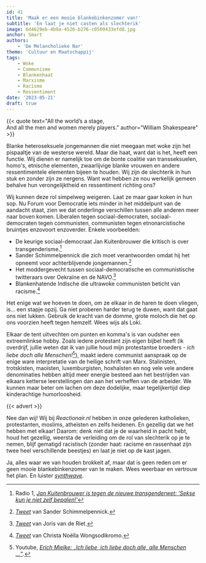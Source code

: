 ```yaml
---
id: 41
title: 'Maak er een mooie blankebinkenzomer van!'
subtitle: 'En laat je niet casten als slechterik'
image: 6d4629eb-4b9a-4526-b276-c0509433efd8.jpg
anchor: Smart
authors:
    - 'De Melancholieke Nar'
theme: 'Cultuur en Maatschappij'
tags:
    - Woke
    - Communisme
    - Blankenhaat
    - Marxisme
    - Racisme
    - Ressentiment
date: '2023-05-21'
draft: true
---
```


{{< quote text="All the world’s a stage,<br>And all the men and women merely players." author="William Shakespeare" >}}

Blanke heteroseksuele jongemannen die niet meegaan met woke zijn het pispaaltje van de westerse wereld. Maar die haat, want dat is het, heeft een functie. Wij dienen er namelijk toe om de bonte coalitie van transseksuelen, homo's, etnische elementen, zwaarlijvige blanke vrouwen en andere ressentimentele elementen bijeen te houden. Wij zijn de slechterik in hun stuk en zonder zijn ze nergens.  Want wat hebben ze nou werkelijk gemeen behalve hun verongelijktheid en ressentiment richting ons?

Wij kunnen deze rol simpelweg weigeren. Laat ze maar gaar koken in hun sop. Nu Forum voor Democratie iets minder in het middelpunt van de aandacht staat, zien we dat onderlinge verschillen tussen alle anderen meer naar boven komen. Liberalen tegen sociaal-democraten, sociaal-democraten tegen communisten, communisten tegen etnonarcistische bruintjes enzovoort enzoverder. Enkele voorbeelden:

- De keurige sociaal-democraat Jan Kuitenbrouwer die kritisch is over transgenderisme.[^2]
- Sander Schimmelpennick die zich moet verantwoorden omdat hij het opneemt voor achterblijvende jongemannen.[^3]
- Het moddergevecht tussen sociaal-democratische en communistische twitteraars over Oekraïne en de NAVO.[^4]
- Blankenhatende Indische die ultrawoke communisten beticht van racisme.[^5]

Het enige wat we hoeven te doen, om ze elkaar in de haren te doen vliegen, is... een stapje opzij. Ga niet proberen harder terug te duwen, want dat gaat ons niet lukken. Gebruik de kracht van de domme, grote moloch die het op ons voorzien heeft tegen hemzelf. Wees wijs als Loki.

Elkaar de tent uitvechten om punten en komma's is van oudsher een extreemlinkse hobby. Zoals iedere protestant zijn eigen bijbel heeft (ik overdrijf, jullie weten dat ik van jullie houd mijn protestantse broeders - *ich liebe doch alle Menschen!*[^6]), maakt iedere communist aanspraak op de enige ware interpretatie van de heilige schrift van Marx. Stalinisten, trotskisten, maoïsten, luxemburgisten, hoxhaïsten en nog vele vele andere denominaties hebben altijd meer energie besteed aan het bestrijden van elkaars ketterse leerstellingen dan aan het verheffen van de arbeider. We kunnen maar beter om lachen om deze dodelijke, maar tegelijkertijd diep kinderachtige humorloosheid.

{{< advert >}}

Nee dan wij! Wij bij _Reactionair.nl_ hebben in onze gelederen katholieken, protestanten, moslims, atheïsten en zelfs heidenen. En gezellig dat we het hebben met elkaar! Daarom: denk niet dat je de waarheid in pacht hebt, houd het gezellig, weersta de verleiding om de rol van slechterik op je te nemen, blijf gematigd racistisch (zonder haat: racisme en rassenhaat zijn twee heel verschillende beestjes) en laat je niet op de kast jagen. 

Ja, alles waar we van houden brokkelt af, maar dat is geen reden om er geen mooie blankebinkenzomer van te maken. Wees weerbaar en vertrouw het plan. En luister *[synthwave](https://www.youtube.com/watch?v=juDSzGo-vUw)*.

[^2]: Radio 1, _[Jan Kuitenbrouwer is tegen de nieuwe transgenderwet: 'Sekse kun je niet zelf bepalen!'](https://www.nporadio1.nl/nieuws/cultuur-media/95b746ff-e20c-4056-87d8-efaa8b37d7e6/jan-kuitenbrouwer-is-tegen-de-nieuwe-transgenderwet-sekse-kun-je-niet-zelf-bepalen)_
[^3]: *[Tweet](https://twitter.com/SanderSchimmelp/status/1656330895589011456?cxt=HHwWgMCz4ZCLvPwtAAAA)* van Sander Schimmelpennick.
[^4]: *[Tweet](https://twitter.com/JorisvandeRiet/status/1659588418404245505?cxt=HHwWgoCzhfW3hYguAAAA)* van Joris van de Riet.
[^5]: *[Tweet](https://twitter.com/christanoella/status/1659548400692473856)* van Christa Noëlla Wongsodikromo.
[^6]: Youtube, *[Erich Mielke: „Ich liebe, ich liebe doch alle, alle Menschen ...“](https://www.youtube.com/watch?v=ynb9nYLLSGQ)*.
